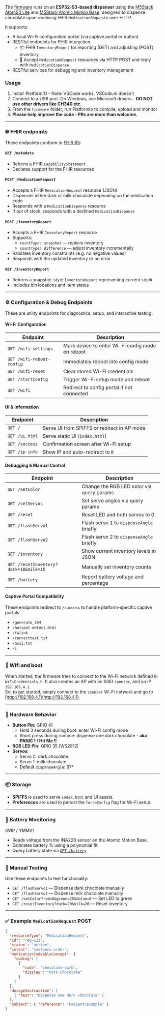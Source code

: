 The [firmware](https://github.com/costateixeira/spenser/tree/master/firmware) runs on an **ESP32-S3-based dispenser** using the [M5Stack AtomS3 Lite](https://shop.m5stack.com/products/atoms3-lite) and [M5Stack Atomic Motion Base](https://shop.m5stack.com/products/atomic-motion), designed to dispense chocolate upon receiving FHIR `MedicationRequest`s over HTTP.

It supports:
- A local Wi-Fi configuration portal (via captive portal or button)
- RESTful endpoints for FHIR interaction
  - 📦 FHIR `InventoryReport` for reporting (GET) and adjusting (POST) inventory
  - 🏥 Accept `MedicationRequest` resources via HTTP POST and reply with `MedicationDispense`
- RESTful services for debugging and inventory management

### Usage
1. Install PlatformIO - Note: VSCode works, VSCodium doesn't
2. Connect to a USB port. On Windows, use Microsoft drivers - **DO NOT use other drivers like CH340 etc.**
3. From the `firmware` folder, run PlatformIo to compile, upload and monitor
4. **Please help improve the code - PRs are more than welcome.**


---

### 🌐 FHIR endpoints

These endpoints conform to [FHIR R5](https://hl7.org/fhir/R5):

#### `GET /metadata`
- Returns a FHIR `CapabilityStatement`
- Declares support for the FHIR resources

#### `POST /MedicationRequest`
- Accepts a FHIR `MedicationRequest` resource (JSON)
- Dispenses either dark or milk chocolate depending on the medication code
- Responds with a `MedicationDispense` resource
- If out of stock, responds with a declined `MedicationDispense`

#### `POST /InventoryReport`
- Accepts a FHIR `InventoryReport` resource
- Supports:
  - `countType: snapshot` — replace inventory
  - `countType: difference` — adjust inventory incrementally
- Validates inventory constraints (e.g. no negative values)
- Responds with the updated inventory or an error

#### `GET /InventoryReport`
- Returns a snapshot-style `InventoryReport` representing current stock
- Includes bin locations and item status

---

### ⚙️ Configuration & Debug Endpoints

These are utility endpoints for diagnostics, setup, and interactive testing.

#### Wi-Fi Configuration

| Endpoint                      | Description                                       |
|------------------------------|---------------------------------------------------|
| `GET /wifi-settings`         | Mark device to enter Wi-Fi config mode on reboot |
| `GET /wifi-reboot-config`    | Immediately reboot into config mode              |
| `GET /wifi-reset`            | Clear stored Wi-Fi credentials                   |
| `GET /startConfig`           | Trigger Wi-Fi setup mode and reboot              |
| `GET /wifi`                  | Redirect to config portal if not connected       |

#### UI & Information

| Endpoint            | Description                                      |
|---------------------|--------------------------------------------------|
| `GET /`             | Serve UI from SPIFFS or redirect in AP mode     |
| `GET /ui.html`      | Serve static UI (`index.html`)                  |
| `GET /success`      | Confirmation screen after Wi-Fi setup           |
| `GET /ip-info`      | Show IP and auto-redirect to it                 |

#### Debugging & Manual Control

| Endpoint            | Description                                     |
|---------------------|-------------------------------------------------|
| `GET /setColor`     | Change the RGB LED color via query params       |
| `GET /setServos`    | Set servo angles via query params               |
| `GET /reset`        | Reset LED and both servos to 0                  |
| `GET /flashServo1`  | Flash servo 1 to `dispenseAngle` briefly        |
| `GET /flashServo2`  | Flash servo 2 to `dispenseAngle` briefly        |
| `GET /inventory`    | Show current inventory levels in JSON           |
| `GET /resetInventory?dark=10&milk=15` | Manually set inventory counts     |
| `GET /battery`      | Report battery voltage and percentage           |

#### Captive Portal Compatibility

These endpoints redirect to `/success` to handle platform-specific captive portals:

- `/generate_204`
- `/hotspot-detect.html`
- `/fwlink`
- `/connecttest.txt`
- `/ncsi.txt`
- `/i`



---

### 🚀 Wifi and boot
When started, the firmware tries to connect to the Wi-Fi network defined in `WiFiCredentials.h`. It also creates an AP with an SSID `spenser`, and an IP `192.168.4.1`.  
So, to get started, simply connect to the `spenser` Wi-Fi network and go to [http://192.168.4.1](http://192.168.4.1).


---

### 🔋 Hardware Behavior

- **Button Pin:** GPIO 41
  - Hold 3 seconds during boot: enter Wi-Fi config mode
  - Short press during runtime: dispense one dark chocolate - **aka PANIC ! / Hit Me !!**
- **RGB LED Pin:** GPIO 35 (WS2812)
- **Servos:**
  - Servo 0: dark chocolate
  - Servo 1: milk chocolate
  - Default `dispenseAngle`: 97°

---





### 📦 Storage

- **SPIFFS** is used to serve `index.html` and UI assets.
- **Preferences** are used to persist the `forceConfig` flag for Wi-Fi setup.

---

### 🔋 Battery Monitoring

(WIP / YMMV) 
- Reads voltage from the INA226 sensor on the Atomic Motion Base.
- Estimates battery % using a polynomial fit.
- Query battery state via [`GET /battery`](#debugging--manual-control)

---

### 🧪 Manual Testing

Use these endpoints to test functionality:

- `GET /flashServo1` — Dispense dark chocolate manually
- `GET /flashServo2` — Dispense milk chocolate manually
- `GET /setColor?red=0&green=255&blue=0` — Set LED to green
- `GET /resetInventory?dark=20&milk=20` — Reset inventory

---

### ✅ Example `MedicationRequest` POST

```json
{
  "resourceType": "MedicationRequest",
  "id": "req-123",
  "status": "active",
  "intent": "instance-order",
  "medicationCodeableConcept": {
    "coding": [
      {
        "code": "chocolate-dark",
        "display": "Dark Chocolate"
      }
    ]
  },
  "dosageInstruction": [
    { "text": "Dispense one dark chocolate" }
  ],
  "subject": { "reference": "Patient/example" }
}
```

